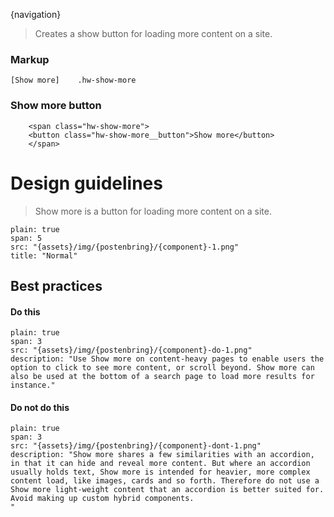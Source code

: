 
{navigation}


> Creates a show button for loading more content on a site.

### Markup
```code
[Show more]    .hw-show-more
```



### Show more button

```html|span-6,plain,light
    <span class="hw-show-more">
    <button class="hw-show-more__button">Show more</button>
    </span>
```








# Design guidelines

> Show more is a button for loading more content on a site.


```image
plain: true
span: 5
src: "{assets}/img/{postenbring}/{component}-1.png"
title: "Normal"
```






## Best practices

#### Do this

```image
plain: true
span: 3
src: "{assets}/img/{postenbring}/{component}-do-1.png"
description: "Use Show more on content-heavy pages to enable users the option to click to see more content, or scroll beyond. Show more can also be used at the bottom of a search page to load more results for instance."
```

#### Do not do this
  
```image
plain: true
span: 3
src: "{assets}/img/{postenbring}/{component}-dont-1.png"
description: "Show more shares a few similarities with an accordion, in that it can hide and reveal more content. But where an accordion usually holds text, Show more is intended for heavier, more complex content load, like images, cards and so forth. Therefore do not use a Show more light-weight content that an accordion is better suited for. Avoid making up custom hybrid components.
"
```